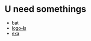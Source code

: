 # U need somethings


* [bat](https://github.com/sharkdp/bat)
* [logo-ls](https://github.com/Yash-Handa/logo-ls)
* [exa](https://github.com/ogham/exa)

